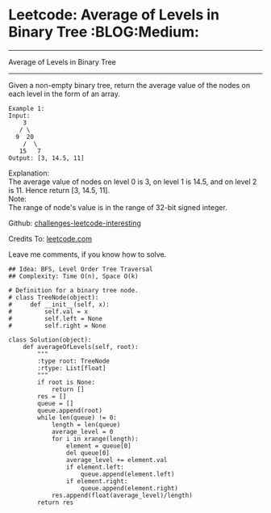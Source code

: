 # Leetcode: Average of Levels in Binary Tree     :BLOG:Medium:


---

Average of Levels in Binary Tree  

---

Given a non-empty binary tree, return the average value of the nodes on each level in the form of an array.  

    Example 1:
    Input:
        3
       / \
      9  20
        /  \
       15   7
    Output: [3, 14.5, 11]

Explanation:  
The average value of nodes on level 0 is 3,  on level 1 is 14.5, and on level 2 is 11. Hence return [3, 14.5, 11].  
Note:  
The range of node's value is in the range of 32-bit signed integer.  

Github: [challenges-leetcode-interesting](https://github.com/DennyZhang/challenges-leetcode-interesting/tree/master/average-of-levels-in-binary-tree)  

Credits To: [leetcode.com](https://leetcode.com/problems/average-of-levels-in-binary-tree/description/)  

Leave me comments, if you know how to solve.  

    ## Idea: BFS, Level Order Tree Traversal
    ## Complexity: Time O(n), Space O(k)
    
    # Definition for a binary tree node.
    # class TreeNode(object):
    #     def __init__(self, x):
    #         self.val = x
    #         self.left = None
    #         self.right = None
    
    class Solution(object):
        def averageOfLevels(self, root):
            """
            :type root: TreeNode
            :rtype: List[float]
            """
            if root is None:
                return []
            res = []
            queue = []
            queue.append(root)
            while len(queue) != 0:
                length = len(queue)
                average_level = 0
                for i in xrange(length):
                    element = queue[0]
                    del queue[0]
                    average_level += element.val
                    if element.left:
                        queue.append(element.left)
                    if element.right:
                        queue.append(element.right)
                res.append(float(average_level)/length)
            return res